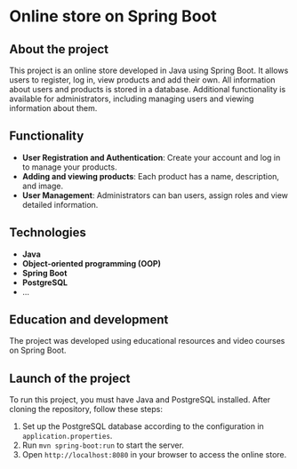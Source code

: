 # Online store on Spring Boot

## About the project

This project is an online store developed in Java using Spring Boot.
It allows users to register, log in, view products and add their own.
All information about users and products is stored in a database.
Additional functionality is available for administrators, including managing users and viewing information about them.


## Functionality

- **User Registration and Authentication**: Create your account and log in to manage your products.
- **Adding and viewing products**: Each product has a name, description, and image.
- **User Management**: Administrators can ban users, assign roles and view detailed information.


## Technologies

- **Java**
- **Object-oriented programming (OOP)**
- **Spring Boot**
- **PostgreSQL**
- ...


## Education and development

The project was developed using educational resources and video courses on Spring Boot.


## Launch of the project

To run this project, you must have Java and PostgreSQL installed. After cloning the repository, follow these steps:

1. Set up the PostgreSQL database according to the configuration in `application.properties`.
2. Run `mvn spring-boot:run` to start the server.
3. Open `http://localhost:8080` in your browser to access the online store.
